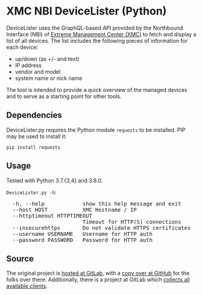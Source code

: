 # XMC NBI DeviceLister (Python)

DeviceLister uses the GraphQL-based API provided by the Northbound Interface (NBI) of [Extreme Management Center (XMC)](https://www.extremenetworks.com/product/extreme-management-center/) to fetch and display a list of all devices. The list includes the following pieces of information for each device:

  * up/down (as +/- and text)
  * IP address
  * vendor and model
  * system name or nick name

The tool is intended to provide a quick overview of the managed devices and to serve as a starting point for other tools.

## Dependencies

DeviceLister.py requires the Python module `requests` to be installed. PIP may be used to install it:

`pip install requests`

## Usage

Tested with Python 3.7.{3,4} and 3.8.0.

`DeviceLister.py -h`:

<pre>
  -h, --help            show this help message and exit
  --host HOST           XMC Hostname / IP
  --httptimeout HTTPTIMEOUT
                        Timeout for HTTP(S) connections
  --insecurehttps       Do not validate HTTPS certificates
  --username USERNAME   Username for HTTP auth
  --password PASSWORD   Password for HTTP auth
</pre>

## Source

The original project is [hosted at GitLab](https://gitlab.com/rbrt-weiler/xmc-nbi-devicelister-py), with a [copy over at GitHub](https://github.com/rbrt-weiler/xmc-nbi-devicelister-py) for the folks over there. Additionally, there is a project at GitLab which [collects all available clients](https://gitlab.com/rbrt-weiler/xmc-nbi-clients).
